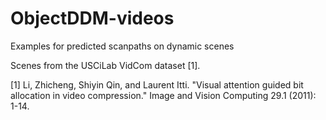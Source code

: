 # ObjectDDM-videos
Examples for predicted scanpaths on dynamic scenes


Scenes from the USCiLab VidCom dataset [1].

[1] Li, Zhicheng, Shiyin Qin, and Laurent Itti. "Visual attention guided bit allocation in video compression." Image and Vision Computing 29.1 (2011): 1-14.
